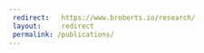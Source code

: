 ```yaml
---
 redirect:   https://www.broberts.io/research/
 layout:     redirect
 permalink: /publications/
---
```

